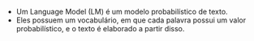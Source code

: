 - Um Language Model (LM) é um modelo probabilístico de texto.
- Eles possuem um vocabulário, em que cada palavra possui um valor probabilístico, e o texto é elaborado a partir disso.